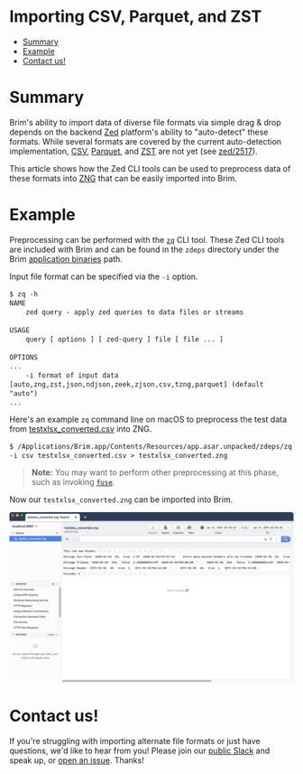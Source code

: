 # Importing CSV, Parquet, and ZST

- [Summary](#summary)
- [Example](#example)
- [Contact us!](#contact-us)

# Summary

Brim's ability to import data of diverse file formats via simple drag & drop
depends on the backend [Zed](https://github.com/brimdata/zed) platform's
ability to "auto-detect" these formats. While several formats are covered by
the current auto-detection implementation,
[CSV](https://tools.ietf.org/html/rfc4180),
[Parquet](https://parquet.apache.org/), and
[ZST](https://github.com/brimdata/zed/blob/main/docs/data-model/zst.md) are not
yet (see [zed/2517](https://github.com/brimdata/zed/issues/2517)).

This article shows how the Zed CLI tools can be used to preprocess data of
these formats into [ZNG](https://github.com/brimdata/zed/blob/main/docs/data-model/zng.md)
that can be easily imported into Brim.

# Example

Preprocessing can be performed with the [`zq`](https://github.com/brimdata/zed/tree/main/cmd/zq)
CLI tool. These Zed CLI tools are included with Brim and can be found in the
`zdeps` directory under the Brim [application binaries](https://github.com/brimdata/brim/wiki/Filesystem-Paths#application-binaries-v0250)
path.

Input file format can be specified via the `-i` option.

```
$ zq -h
NAME
    zed query - apply zed queries to data files or streams

USAGE
    query [ options ] [ zed-query ] file [ file ... ]

OPTIONS
...
    -i format of input data [auto,zng,zst,json,ndjson,zeek,zjson,csv,tzng,parquet] (default "auto")
...
```

Here's an example `zq` command line on macOS to preprocess the test data
from [testxlsx_converted.csv](https://raw.githubusercontent.com/wireservice/csvkit/master/examples/testxlsx_converted.csv)
into ZNG.

```
$ /Applications/Brim.app/Contents/Resources/app.asar.unpacked/zdeps/zq -i csv testxlsx_converted.csv > testxlsx_converted.zng
```

> **Note:** You may want to perform other preprocessing at this phase, such as
invoking [`fuse`](https://github.com/brimdata/zed/tree/main/docs/language/operators.md#fuse).

Now our `testxlsx_converted.zng` can be imported into Brim.

![Imported CSV](media/Imported-CSV.png)

# Contact us!

If you're struggling with importing alternate file formats or just have
questions, we'd like to hear from you! Please join our
[public Slack](https://www.brimdata.io/join-slack/)
and speak up, or [open an issue](https://github.com/brimdata/brim/wiki/Troubleshooting#opening-an-issue). Thanks!
